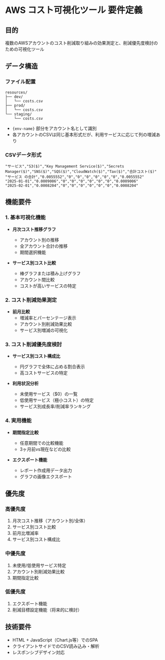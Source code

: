 # AWS コスト可視化ツール 要件定義

## 目的
複数のAWSアカウントのコスト削減取り組みの効果測定と、削減優先度検討のための可視化ツール

## データ構造

### ファイル配置
```
resources/
├── dev/
│   └── costs.csv
├── prod/
│   └── costs.csv
└── staging/
    └── costs.csv
```

- `{env-name}` 部分をアカウント名として識別
- 各アカウントのCSVは同じ基本形式だが、利用サービスに応じて列の増減あり

### CSVデータ形式
```csv
"サービス","S3($)","Key Management Service($)","Secrets Manager($)","SNS($)","SQS($)","CloudWatch($)","Tax($)","合計コスト($)"
"サービス の合計","0.0055552","0","0","0","0","0","0","0.0055552"
"2025-01-01","0.0009006","0","0","0","0","0","0","0.0009006"
"2025-02-01","0.0008204","0","0","0","0","0","0","0.0008204"
```

## 機能要件

### 1. 基本可視化機能
- **月次コスト推移グラフ**
  - アカウント別の推移
  - 全アカウント合計の推移
  - 期間選択機能

- **サービス別コスト比較**
  - 棒グラフまたは積み上げグラフ
  - アカウント間比較
  - コストが高いサービスの特定

### 2. コスト削減効果測定
- **前月比較**
  - 増減率とパーセンテージ表示
  - アカウント別削減効果比較
  - サービス別増減の可視化

### 3. コスト削減優先度検討
- **サービス別コスト構成比**
  - 円グラフで全体に占める割合表示
  - 高コストサービスの特定

- **利用状況分析**
  - 未使用サービス（$0）の一覧
  - 低使用サービス（極小コスト）の特定
  - サービス別成長率/削減率ランキング

### 4. 実用機能
- **期間指定比較**
  - 任意期間での比較機能
  - 3ヶ月前vs現在などの比較

- **エクスポート機能**
  - レポート作成用データ出力
  - グラフの画像エクスポート

## 優先度

### 高優先度
1. 月次コスト推移（アカウント別/全体）
2. サービス別コスト比較
3. 前月比増減率
4. サービス別コスト構成比

### 中優先度
1. 未使用/低使用サービス特定
2. アカウント別削減効果比較
3. 期間指定比較

### 低優先度
1. エクスポート機能
2. 削減目標設定機能（将来的に検討）

## 技術要件
- HTML + JavaScript（Chart.js等）でのSPA
- クライアントサイドでのCSV読み込み・解析
- レスポンシブデザイン対応
